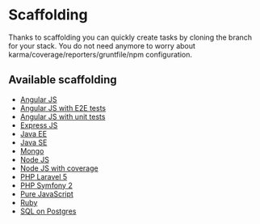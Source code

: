 # Scaffolding

Thanks to scaffolding you can quickly create tasks by cloning the branch for your stack.
You do not need anymore to worry about karma/coverage/reporters/gruntfile/npm configuration.


## Available scaffolding

* [Angular JS](https://github.com/Real-Skill/scaffolding/tree/angularjs)
* [Angular JS with E2E tests](https://github.com/Real-Skill/scaffolding/tree/angularjs-e2e)
* [Angular JS with unit tests](https://github.com/Real-Skill/scaffolding/tree/angularjs-unit)
* [Express JS](https://github.com/Real-Skill/scaffolding/tree/expressjs)
* [Java EE](https://github.com/Real-Skill/scaffolding/tree/java-ee)
* [Java SE](https://github.com/Real-Skill/scaffolding/tree/java-se)
* [Mongo](https://github.com/Real-Skill/scaffolding/tree/mongo)
* [Node JS](https://github.com/Real-Skill/scaffolding/tree/nodejs)
* [Node JS with coverage](https://github.com/Real-Skill/scaffolding/tree/nodejs-coverage)
* [PHP Laravel 5](https://github.com/Real-Skill/scaffolding/tree/php-laravel)
* [PHP Symfony 2](https://github.com/Real-Skill/scaffolding/tree/php-symfony)
* [Pure JavaScript](https://github.com/Real-Skill/scaffolding/tree/pure-javascript)
* [Ruby](https://github.com/Real-Skill/scaffolding/tree/ruby)
* [SQL on Postgres](https://github.com/Real-Skill/scaffolding/tree/pgsql)
  
  
  
  
